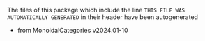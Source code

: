 The files of this package which include the line `THIS FILE WAS AUTOMATICALLY GENERATED` in their header have been autogenerated

* from MonoidalCategories v2024.01-10
